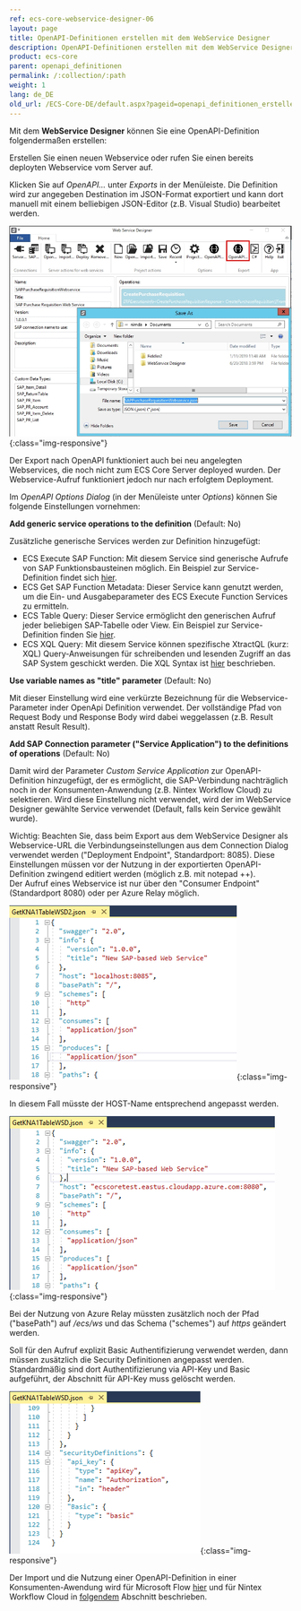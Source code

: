 ```yaml
---
ref: ecs-core-webservice-designer-06
layout: page
title: OpenAPI-Definitionen erstellen mit dem WebService Designer
description: OpenAPI-Definitionen erstellen mit dem WebService Designer
product: ecs-core
parent: openapi_definitionen
permalink: /:collection/:path
weight: 1
lang: de_DE
old_url: /ECS-Core-DE/default.aspx?pageid=openapi_definitionen_erstellen_wsd
---
```


Mit dem **WebService Designer** können Sie eine OpenAPI-Definition folgendermaßen erstellen: 

Erstellen Sie einen neuen Webservice oder rufen Sie einen bereits deployten Webservice vom Server auf. 

Klicken Sie auf *OpenAPI...* unter *Exports* in der Menüleiste. Die Definition wird zur angegeben Destination im JSON-Format exportiert und kann dort manuell mit einem belliebigen JSON-Editor (z.B. Visual Studio) bearbeitet werden. 

![ecscore-nwc_1](/img/content/ecscore-wsd_21.jpg){:class="img-responsive"}

Der Export nach OpenAPI funktioniert auch bei neu angelegten Webservices, die noch nicht zum ECS Core Server deployed wurden. Der Webservice-Aufruf funktioniert jedoch nur nach erfolgtem Deployment.

Im *OpenAPI Options Dialog* (in der Menüleiste unter *Options*) können Sie folgende Einstellungen vornehmen:


**Add generic service operations to the definition** (Default: No)

Zusätzliche generische Services werden zur Definition hinzugefügt:

- ECS Execute SAP Function: Mit diesem Service sind generische Aufrufe von SAP Funktionsbausteinen möglich. Ein Beispiel zur Service-Definition findet sich [hier](../../../erpconnect-services/ecs-de/ecs-runtime/ecs-webservices/rest-ohne-tecs/ecs-funktionsbaustein-mit-rest).
- ECS Get SAP Function Metadata: Dieser Service kann genutzt werden, um die Ein- und Ausgabeparameter des ECS Execute Function Services zu ermitteln.
- ECS Table Query: Dieser Service ermöglicht den generischen Aufruf jeder beliebigen SAP-Tabelle oder View. Ein Beispiel zur Service-Definition finden Sie [hier](../../../erpconnect-services/ecs-de/ecs-runtime/ecs-webservices/rest-ohne-tecs/ecs-tabelle-mit-rest). 
- ECS XQL Query: Mit diesem Service können spezifische XtractQL (kurz: XQL) Query-Anweisungen für schreibenden und lesenden Zugriff an das SAP System geschickt werden. Die XQL Syntax ist [hier](../../../erpconnect-services/ecs-de/ecs-runtime/ecs-xtractql/ecs-xtractql-syntax) beschrieben. 

**Use variable names as "title" parameter** (Default: No)

Mit dieser Einstellung wird eine verkürzte Bezeichnung für die Webservice-Parameter inder OpenApi Definition verwendet. Der vollständige Pfad von Request Body und Response Body wird dabei weggelassen (z.B. Result anstatt Result Result).


**Add SAP Connection parameter ("Service Application") to the definitions of operations** (Default: No)

Damit wird der Parameter *Custom Service Application*  zur OpenAPI-Definition hinzugefügt, der es ermöglicht, die SAP-Verbindung nachträglich noch in der Konsumenten-Anwendung (z.B. Nintex Workflow Cloud) zu selektieren. Wird diese Einstellung nicht verwendet, wird der im WebService Designer gewählte Service verwendet (Default, falls kein Service gewählt wurde).  

Wichtig: Beachten Sie, dass beim Export aus dem WebService Designer als Webservice-URL die Verbindungseinstellungen aus dem Connection Dialog verwendet werden ("Deployment Endpoint", Standardport: 8085). Diese Einstellungen müssen vor der Nutzung in der exportierten OpenAPI-Definition zwingend editiert werden (möglich z.B. mit notepad ++). <br>
Der Aufruf eines Webservice ist nur über den "Consumer Endpoint" (Standardport 8080) oder per Azure Relay möglich.

![ecscore-nwc_1](/img/content/ecscore-wsd_22.png){:class="img-responsive"}
  
In diesem Fall müsste der HOST-Name entsprechend angepasst werden. 

![ecscore-nwc_1](/img/content/ecscore-wsd_23.png){:class="img-responsive"}

Bei der Nutzung von Azure Relay müssten zusätzlich noch der Pfad ("basePath") auf */ecs/ws* und das Schema ("schemes") auf *https* geändert werden.  

Soll für den Aufruf explizit Basic Authentifizierung verwendet werden, dann müssen zusätzlich die Security Definitionen angepasst werden. Standardmäßig sind dort Authentifizierung via API-Key und Basic aufgeführt, der Abschnitt für API-Key muss gelöscht werden.  

![ecscore-nwc_1](/img/content/ecscore-wsd_24.png){:class="img-responsive"}


Der Import und die Nutzung einer OpenAPI-Definition in einer Konsumenten-Awendung wird für Microsoft Flow [hier](../../integration_mit_office_365/integration_mit_microsoft_flow) und für Nintex Workflow Cloud in [folgendem](../../integration_mit_nintex/nintex_workflow_cloud) Abschnitt beschrieben.  